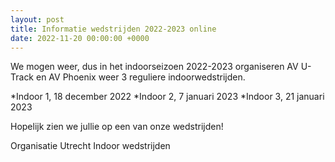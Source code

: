 ```yaml
---
layout: post
title: Informatie wedstrijden 2022-2023 online
date: 2022-11-20 00:00:00 +0000
---
```

We mogen weer, dus in het indoorseizoen 2022-2023 organiseren AV U-Track en AV Phoenix weer 3 reguliere indoorwedstrijden.

*Indoor 1, 18 december 2022
*Indoor 2, 7 januari 2023
*Indoor 3, 21 januari 2023

Hopelijk zien we jullie op een van onze wedstrijden!

Organisatie Utrecht Indoor wedstrijden